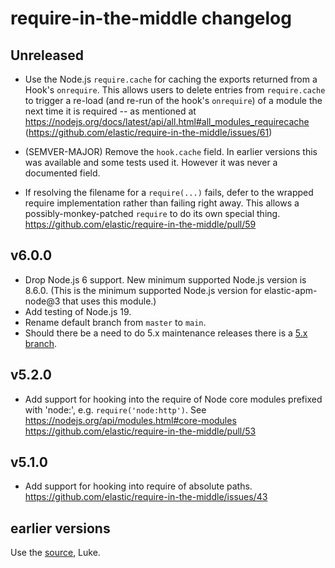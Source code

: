 # require-in-the-middle changelog

## Unreleased

- Use the Node.js `require.cache` for caching the exports returned from a
  Hook's `onrequire`. This allows users to delete entries from `require.cache`
  to trigger a re-load (and re-run of the hook's `onrequire`) of a module the
  next time it is required -- as mentioned at
  https://nodejs.org/docs/latest/api/all.html#all_modules_requirecache
  (https://github.com/elastic/require-in-the-middle/issues/61)

- (SEMVER-MAJOR) Remove the `hook.cache` field. In earlier versions this was
  available and some tests used it. However it was never a documented field.

- If resolving the filename for a `require(...)` fails, defer to the wrapped
  require implementation rather than failing right away. This allows a
  possibly-monkey-patched `require` to do its own special thing.
  https://github.com/elastic/require-in-the-middle/pull/59

## v6.0.0

- Drop Node.js 6 support. New minimum supported Node.js version is 8.6.0.
  (This is the minimum supported Node.js version for elastic-apm-node@3 that uses
  this module.)
- Add testing of Node.js 19.
- Rename default branch from `master` to `main`.
- Should there be a need to do 5.x maintenance releases there is a
  [5.x branch](https://github.com/elastic/require-in-the-middle/tree/5.x).

## v5.2.0

- Add support for hooking into the require of Node core modules prefixed with
  'node:', e.g. `require('node:http')`. See https://nodejs.org/api/modules.html#core-modules
  https://github.com/elastic/require-in-the-middle/pull/53

## v5.1.0

- Add support for hooking into require of absolute paths.
  https://github.com/elastic/require-in-the-middle/issues/43

## earlier versions

Use the [source](https://github.com/elastic/require-in-the-middle/commits/), Luke.
